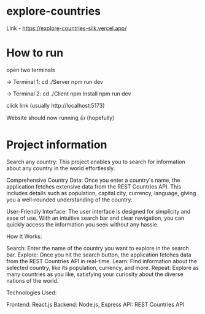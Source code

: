 # explore-countries

Link - https://explore-countries-silk.vercel.app/

# How to run

open two terminals

-> Terminal 1:
cd ./Server
npm run dev

-> Terminal 2:
cd ./Client
npm install
npm run dev

click link (usually http://localhost:5173)

Website should now running 👍 (hopefully)

# Project information

Search any country: This project enables you to search for information about any country in the world effortlessly.

Comprehensive Country Data: Once you enter a country's name, the application fetches extensive data from the REST Countries API. This includes details such as population, capital city, currency, language, giving you a well-rounded understanding of the country.

User-Friendly Interface: The user interface is designed for simplicity and ease of use. With an intuitive search bar and clear navigation, you can quickly access the information you seek without any hassle.

How It Works:

Search: Enter the name of the country you want to explore in the search bar.
Explore: Once you hit the search button, the application fetches data from the REST Countries API in real-time.
Learn: Find information about the selected country, like its population, currency, and more.
Repeat: Explore as many countries as you like, satisfying your curiosity about the diverse nations of the world.

Technologies Used:

Frontend: React.js
Backend: Node.js, Express
API: REST Countries API
